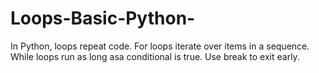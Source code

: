 # Loops-Basic-Python-
In Python, loops repeat code. For loops iterate over items in a sequence. While loops run as long asa conditional is true. Use break to exit early.
